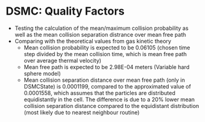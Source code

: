 # DSMC: Quality Factors
* Testing the calculation of the mean/maximum collision probability as well as the mean collision separation distrance over mean free path
* Comparing with the theoretical values from gas kinetic theory
  * Mean collision probability is expected to be 0.06105 (chosen time step divided by the mean collision time, which is mean free path over average thermal velocity)
  * Mean free path is expected to be 2.98E-04 meters (Variable hard sphere model)
  * Mean collision separation distance over mean free path (only in DSMCState) is 0.0001199, compared to the approximated value of 0.0001558, which assumes that the particles are distributed equidistantly in the cell. The difference is due to a 20% lower mean collision separation distance compared to the equidistant distribution (most likely due to nearest neighbour routine)

